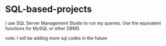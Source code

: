 # SQL-based-projects

I use SQL Server Management Studio to run my queries.
Use the equivalent functions for MySQL or other DBMS

note: I will be adding more sql codes in the future
